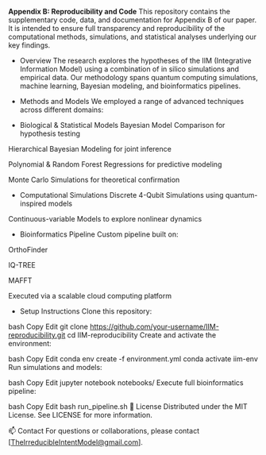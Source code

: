 **Appendix B: Reproducibility and Code**
This repository contains the supplementary code, data, and documentation for Appendix B of our paper. It is intended to ensure full transparency and reproducibility of the computational methods, simulations, and statistical analyses underlying our key findings.

- Overview
The research explores the hypotheses of the IIM (Integrative Information Model) using a combination of in silico simulations and empirical data. Our methodology spans quantum computing simulations, machine learning, Bayesian modeling, and bioinformatics pipelines.

- Methods and Models
We employed a range of advanced techniques across different domains:

- Biological & Statistical Models
Bayesian Model Comparison for hypothesis testing

Hierarchical Bayesian Modeling for joint inference

Polynomial & Random Forest Regressions for predictive modeling

Monte Carlo Simulations for theoretical confirmation

- Computational Simulations
Discrete 4-Qubit Simulations using quantum-inspired models

Continuous-variable Models to explore nonlinear dynamics

- Bioinformatics Pipeline
Custom pipeline built on:

OrthoFinder

IQ-TREE

MAFFT

Executed via a scalable cloud computing platform

- Setup Instructions
Clone this repository:

bash
Copy
Edit
git clone https://github.com/your-username/IIM-reproducibility.git
cd IIM-reproducibility
Create and activate the environment:

bash
Copy
Edit
conda env create -f environment.yml
conda activate iim-env
Run simulations and models:

bash
Copy
Edit
jupyter notebook notebooks/
Execute full bioinformatics pipeline:

bash
Copy
Edit
bash run_pipeline.sh
📄 License
Distributed under the MIT License. See LICENSE for more information.

📫 Contact
For questions or collaborations, please contact [TheIrreducibleIntentModel@gmail.com].
